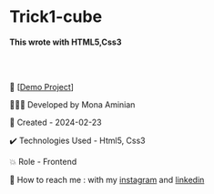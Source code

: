 # Trick1-cube
 **This wrote with HTML5,Css3**

<br></br>



🔗 [[Demo Project](https://moniia.github.io/Trick1-cube/)]

👩🏻‍💻 Developed by Mona Aminian

📆 Created - 2024-02-23

✔️ Technologies Used - Html5, Css3

💥 Role - Frontend

📲 How to reach me : with my [instagram](https://www.instagram.com/mona.aminian.web) and [linkedin](https://www.linkedin.com/in/mona-aminian-119427169)
